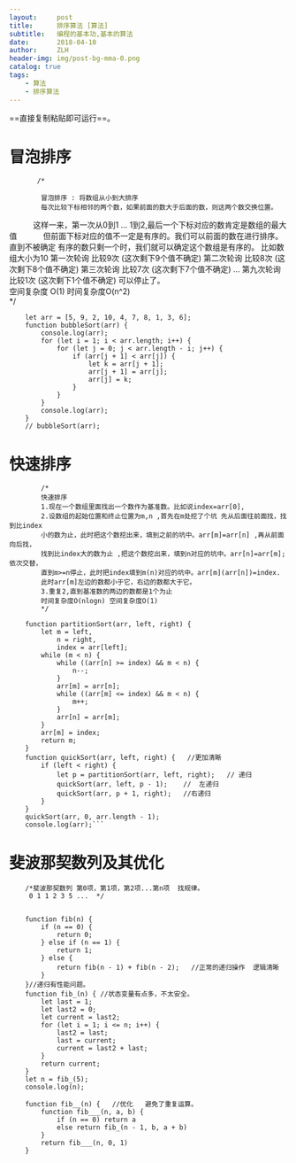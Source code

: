 ```yaml
---
layout:     post
title:      排序算法 [算法]
subtitle:   编程的基本功,基本的算法
date:       2018-04-10
author:     ZLH
header-img: img/post-bg-mma-0.png
catalog: true
tags:
    - 算法
    - 排序算法
---
```

==直接复制粘贴即可运行==。
               
  #  冒泡排序
  
  
           /*
           
            冒泡排序 : 将数组从小到大排序            
            每次比较下标相邻的两个数，如果前面的数大于后面的数，则这两个数交换位置。            
            这样一来，第一次从0到1 ... 1到2,最后一个下标对应的数肯定是数组的最大值
            但前面下标对应的值不一定是有序的。我们可以前面的数在进行排序。直到不被确定
            有序的数只剩一个时，我们就可以确定这个数组是有序的。 
            比如数组大小为10
            第一次轮询 比较9次  (这次剩下9个值不确定)
            第二次轮询 比较8次  (这次剩下8个值不确定)
            第三次轮询 比较7次  (这次剩下7个值不确定)
             ...
            第九次轮询 比较1次  (这次剩下1个值不确定)  可以停止了。  
            空间复杂度 O(1) 时间复杂度O(n^2)                     
        */
        
        let arr = [5, 9, 2, 10, 4, 7, 8, 1, 3, 6];
        function bubbleSort(arr) {
            console.log(arr);
            for (let i = 1; i < arr.length; i++) {
                for (let j = 0; j < arr.length - i; j++) {
                    if (arr[j + 1] < arr[j]) {
                        let k = arr[j + 1];
                        arr[j + 1] = arr[j];
                        arr[j] = k;
                    }
                }
            }
            console.log(arr);
        }
        // bubbleSort(arr);     
        
   # 快速排序
   
        
            /*
            快速排序 
            1.现在一个数组里面找出一个数作为基准数。比如说index=arr[0],
            2.设数组的起始位置和终止位置为m,n ,首先在m处挖了个坑 先从后面往前面找，找到比index
            小的数为止，此时把这个数挖出来，填到之前的坑中。arr[m]=arr[n] ,再从前面向后找，
            找到比index大的数为止 ,把这个数挖出来，填到n对应的坑中。arr[n]=arr[m];依次交替，
            直到m>=n停止，此时把index填到m(n)对应的坑中。arr[m](arr[n])=index.
            此时arr[m]左边的数都小于它，右边的数都大于它。
            3.重复2,直到基准数的两边的数都是1个为止
            时间复杂度O(nlogn) 空间复杂度O(1)
            */
   
        function partitionSort(arr, left, right) {
            let m = left,
                n = right,
                index = arr[left];
            while (m < n) {
                while ((arr[n] >= index) && m < n) {
                    n--;
                }
                arr[m] = arr[n];
                while ((arr[m] <= index) && m < n) {
                    m++;
                }
                arr[n] = arr[m];
            }
            arr[m] = index;
            return m;
        }
        function quickSort(arr, left, right) {   //更加清晰
            if (left < right) {
                let p = partitionSort(arr, left, right);   // 递归
                quickSort(arr, left, p - 1);    //  左递归
                quickSort(arr, p + 1, right);   //右递归
            }
        }
        quickSort(arr, 0, arr.length - 1);
        console.log(arr);```
        
   #  斐波那契数列及其优化
    
        
        /*斐波那契数列 第0项，第1项，第2项...第n项  找规律。
         0 1 1 2 3 5 ...  */
     
         
        function fib(n) {
            if (n == 0) {
                return 0;
            } else if (n == 1) {
                return 1;
            } else {
                return fib(n - 1) + fib(n - 2);   //正常的递归操作  逻辑清晰
            }
        }//递归有性能问题。
        function fib_(n) { //状态变量有点多，不太安全。 
            let last = 1;
            let last2 = 0;
            let current = last2;
            for (let i = 1; i <= n; i++) {
                last2 = last;
                last = current;
                current = last2 + last;
            }
            return current;
        }
        let n = fib_(5);
        console.log(n);

        function fib__(n) {   //优化   避免了重复运算。
            function fib___(n, a, b) {
                if (n == 0) return a
                else return fib_(n - 1, b, a + b)
            }
            return fib___(n, 0, 1)
        }
